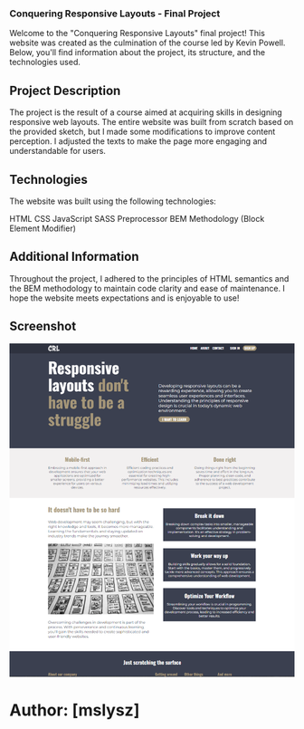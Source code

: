 ### Conquering Responsive Layouts - Final Project

Welcome to the "Conquering Responsive Layouts" final project! This website was created as the culmination of the course led by Kevin Powell. Below, you'll find information about the project, its structure, and the technologies used.

## Project Description

The project is the result of a course aimed at acquiring skills in designing responsive web layouts. The entire website was built from scratch based on the provided sketch, but I made some modifications to improve content perception. I adjusted the texts to make the page more engaging and understandable for users.

## Technologies

The website was built using the following technologies:

HTML
CSS
JavaScript
SASS Preprocessor
BEM Methodology (Block Element Modifier)

## Additional Information

Throughout the project, I adhered to the principles of HTML semantics and the BEM methodology to maintain code clarity and ease of maintenance. I hope the website meets expectations and is enjoyable to use!

## Screenshot

![](image/screenshot.png)

# Author: [mslysz]
